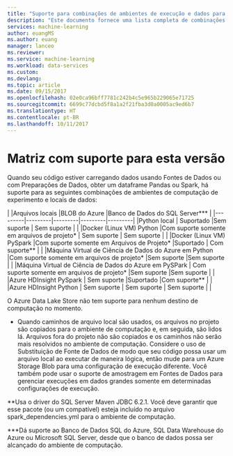 ```yaml
---
title: "Suporte para combinações de ambientes de execução e dados para Preparação de Dados de Machine Learning do Azure | Microsoft Docs"
description: "Este documento fornece uma lista completa de combinações de diferentes tempos de execução e fontes de dados com suporte para a preparação de dados do Azure ML"
services: machine-learning
author: euangMS
ms.author: euang
manager: lanceo
ms.reviewer: 
ms.service: machine-learning
ms.workload: data-services
ms.custom: 
ms.devlang: 
ms.topic: article
ms.date: 09/15/2017
ms.openlocfilehash: 02e0ca96bff7781c242b4c5e965b229065e71725
ms.sourcegitcommit: 6699c77dcbd5f8a1a2f21fba3d0a0005ac9ed6b7
ms.translationtype: HT
ms.contentlocale: pt-BR
ms.lasthandoff: 10/11/2017
---
```

# <a name="supported-matrix-for-this-release"></a>Matriz com suporte para esta versão 
Quando seu código estiver carregando dados usando Fontes de Dados ou com Preparações de Dados, obter um dataframe Pandas ou Spark, há suporte para as seguintes combinações de ambientes de computação de experimento e locais de dados:

|     |Arquivos locais  |BLOB do Azure  |Banco de Dados do SQL Server***  |
|---------|---------|---------|---------|---------|
|Python local    |     Suportado    |Sem suporte         | Sem suporte        |         |
|Docker (Linux VM) Python     |Com suporte somente em arquivos de projeto*         | Sem suporte        |        Sem suporte |         |
|Docker (Linux VM) PySpark     |Com suporte somente em Arquivos de Projeto*     |Suportado         | Com suporte**        |         |
|Máquina Virtual de Ciência de Dados do Azure em Python     |Com suporte somente em arquivos de projeto*         |Sem suporte         |Sem suporte         |         |
|Máquina Virtual de Ciência de Dados do Azure em PySPark     | Com suporte somente em arquivos de projeto*        |Sem suporte         |Sem suporte         |         |
|Azure HDInsight PySpark     | Sem suporte        |Suportado         |Com suporte**         |         |
|Azure HDInsight Python     | Sem suporte        | Sem suporte        | Sem suporte        |         |

O Azure Data Lake Store não tem suporte para nenhum destino de computação no momento.

* Quando caminhos de arquivo local são usados, os arquivos no projeto são copiados para o ambiente de computação e, em seguida, são lidos lá. Arquivos fora do projeto não são copiados e os caminhos não serão mais resolvidos no ambiente de computação. Considere o uso de Substituição de Fonte de Dados de modo que seu código possa usar um arquivo local ao executar de maneira lógica, então mude para um Azure Storage Blob para uma configuração de execução diferente. Você também pode usar o suporte de amostragem em Fontes de Dados para gerenciar execuções em dados grandes somente em determinadas configurações de execução.

**Usa o driver do SQL Server Maven JDBC 6.2.1. Você deve garantir que esse pacote (ou um compatível) esteja incluído no arquivo spark_dependencies.yml para o ambiente de computação.

***Dá suporte ao Banco de Dados SQL do Azure, SQL Data Warehouse do Azure ou Microsoft SQL Server, desde que o banco de dados possa ser alcançado do ambiente de computação. 
